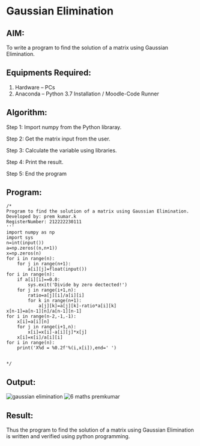 # Gaussian Elimination

## AIM:

To write a program to find the solution of a matrix using Gaussian Elimination.

## Equipments Required:

1. Hardware – PCs
2. Anaconda – Python 3.7 Installation / Moodle-Code Runner

## Algorithm:

Step 1: Import numpy from the Python libraray.

Step 2: Get the matrix input from the user.

Step 3: Calculate the variable using libraries.

Step 4: Print the result.

Step 5: End the program
   
## Program:
```
/*
Program to find the solution of a matrix using Gaussian Elimination.
Developed by: prem kumar.k
RegisterNumber: 212222230111
'''
import numpy as np
import sys
n=int(input())
a=np.zeros((n,n+1))
x=np.zeros(n)
for i in range(n):
    for j in range(n+1):
        a[i][j]=float(input())
for i in range(n):
    if a[i][i]==0.0:
        sys.exit('Divide by zero dectected!')
    for j in range(i+1,n):
        ratio=a[j][i]/a[i][i]
        for k in range(n+1):
            a[j][k]=a[j][k]-ratio*a[i][k]
x[n-1]=a[n-1][n]/a[n-1][n-1]
for i in range(n-2,-1,-1):
    x[i]=a[i][n]
    for j in range(i+1,n):
        x[i]=x[i]-a[i][j]*x[j]
    x[i]=x[i]/a[i][i]
for i in range(n):
    print('X%d = %0.2f'%(i,x[i]),end=' ')
        

*/
```

## Output:
![gaussian elimination]()
![6 maths premkumar](https://github.com/premkumarkarthikeyan/Gaussian/assets/119476243/6654b7b2-4018-4460-ace3-6c6e952a450e)
## Result:

Thus the program to find the solution of a matrix using Gaussian Elimination is written and verified using python programming.

